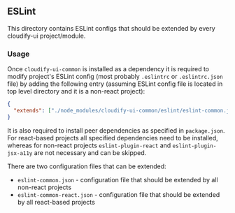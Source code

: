 ## ESLint

This directory contains ESLint configs that should be extended by every cloudify-ui project/module.

### Usage

Once `cloudify-ui-common` is installed as a dependency it is required to modify project's ESLint config (most probably `.eslintrc` or `.eslintrc.json` file) by adding the following entry (assuming ESLint config file is located in top level directory and it is a non-react project):
```json
{
  "extends": ["./node_modules/cloudify-ui-common/eslint/eslint-common.json"]
}
```
It is also required to install peer dependencies as specified in `package.json`. For react-based projects all specified dependencies need to be installed, whereas for non-react projects `eslint-plugin-react` and `eslint-plugin-jsx-a11y` are not necessary and can be skipped.

There are two configuration files that can be extended:

* `eslint-common.json` - configuration file that should be extended by all non-react projects
* `eslint-common-react.json` - configuration file that should be extended by all react-based projects
